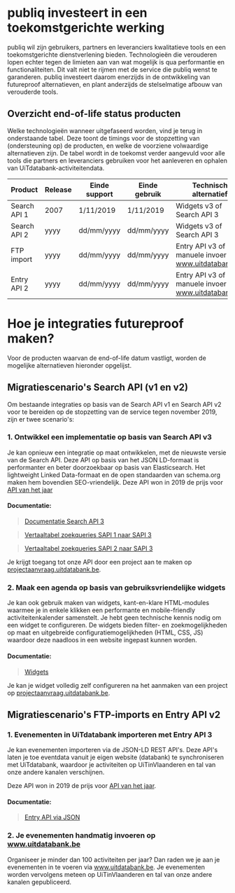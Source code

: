 ---
---

# publiq investeert in een toekomstgerichte werking

publiq wil zijn gebruikers, partners en leveranciers kwalitatieve tools en een toekomstgerichte dienstverlening bieden. Technologieën die verouderen lopen echter tegen de limieten aan van wat mogelijk is qua performantie en functionaliteiten. Dit valt niet te rijmen met de service die publiq wenst te garanderen. publiq investeert daarom enerzijds in de ontwikkeling van futureproof alternatieven, en plant anderzijds de stelselmatige afbouw van verouderde tools.

## Overzicht end-of-life status producten

Welke technologieën wanneer uitgefaseerd worden, vind je terug in onderstaande tabel. Deze toont de timings voor de stopzetting van (ondersteuning op) de producten, en welke de voorziene volwaardige alternatieven zijn. De tabel wordt in de toekomst verder aangevuld voor alle tools die partners en leveranciers gebruiken voor het aanleveren en ophalen van UiTdatabank-activiteitendata.

| Product | Release | Einde support | Einde gebruik | Technisch alternatief |
| --- | --- | --- | --- | --- |
| Search API 1 | 2007 | 1/11/2019 | 1/11/2019 |  Widgets v3 of Search API 3 |
| Search API 2 | yyyy | dd/mm/yyyy | dd/mm/yyyy | Widgets v3 of Search API 3 |
| FTP import | yyyy | dd/mm/yyyy | dd/mm/yyyy | Entry API v3 of manuele invoer op www.uitdatabank.be |
| Entry API 2 | yyyy | dd/mm/yyyy | dd/mm/yyyy | Entry API v3 of manuele invoer op www.uitdatabank.be |

# Hoe je integraties futureproof maken?

Voor de producten waarvan de end-of-life datum vastligt, worden de mogelijke alternatieven hieronder opgelijst.

## Migratiescenario's Search API (v1 en v2)

Om bestaande integraties op basis van de Search API v1 en Search API v2 voor te bereiden op de stopzetting van de service tegen november 2019, zijn er twee scenario's:

### 1. Ontwikkel een implementatie op basis van Search API v3

Je kan opnieuw een integratie op maat ontwikkelen, met de nieuwste versie van de Search API. Deze API op basis van het JSON LD-formaat is performanter en beter doorzoekbaar op basis van Elasticsearch. Het lightweight Linked Data-formaat en de open standaarden van schema.org maken hem bovendien SEO-vriendelijk. Deze API won in 2019 de prijs voor [API van het jaar](https://www.publiq.be/nl/nieuws/de-uitdatabank-wint-de-award-voor-api-van-het-jaar) 

#### Documentatie:
> [Documentatie Search API 3](https://documentatie.uitdatabank.be/content/search_api_3/latest/start.html)

> [Vertaaltabel zoekqueries SAPI 1 naar SAPI 3](https://documentatie.uitdatabank.be/content/migratie-sapi/latest/sapi1.html)

> [Vertaaltabel zoekqueries SAPI 2 naar SAPI 3](https://documentatie.uitdatabank.be/content/migratie-sapi/latest/sapi2.html)

Je krijgt toegang tot onze API door een project aan te maken op [projectaanvraag.uitdatabank.be](https://projectaanvraag.uitdatabank.be). 

### 2. Maak een agenda op basis van gebruiksvriendelijke widgets

Je kan ook gebruik maken van widgets, kant-en-klare HTML-modules waarmee je in enkele klikken een performante en mobile-friendly activiteitenkalender samenstelt. Je hebt geen technische kennis nodig om een widget te configureren. De widgets bieden filter- en zoekmogelijkheden op maat en uitgebreide configuratiemogelijkheden (HTML, CSS, JS) waardoor deze naadloos in een website ingepast kunnen worden.

#### Documentatie:
> [Widgets](https://documentatie.uitdatabank.be/content/widgets/latest/start.html)

Je kan je widget volledig zelf configureren na het aanmaken van een project op [projectaanvraag.uitdatabank.be](https://projectaanvraag.uitdatabank.be). 

## Migratiescenario's FTP-imports en Entry API v2

### 1. Evenementen in UiTdatabank importeren met Entry API 3

Je kan evenementen importeren via de JSON-LD REST API's. Deze API's laten je toe eventdata vanuit je eigen website (databank) te synchroniseren met UiTdatabank, waardoor je activiteiten op UiTinVlaanderen en tal van onze andere kanalen verschijnen.

Deze API won in 2019 de prijs voor [API van het jaar](https://www.publiq.be/nl/nieuws/de-uitdatabank-wint-de-award-voor-api-van-het-jaar).

#### Documentatie:
> [Entry API via JSON](https://documentatie.uitdatabank.be/content/entry_api_3/latest/start.html)

### 2. Je evenementen handmatig invoeren op www.uitdatabank.be

Organiseer je minder dan 100 activiteiten per jaar? Dan raden we je aan je evenementen in te voeren via www.uitdatabank.be. Je evenementen worden vervolgens meteen op UiTinVlaanderen en tal van onze andere kanalen gepubliceerd.
